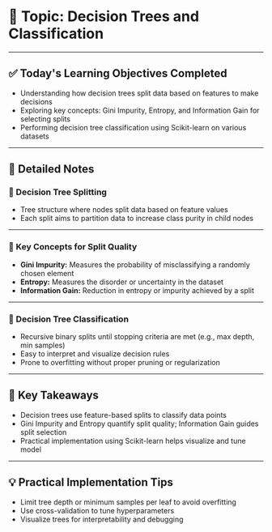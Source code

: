 # 📘 Topic: Decision Trees and Classification

---

## ✅ Today's Learning Objectives Completed

- Understanding how decision trees split data based on features to make decisions  
- Exploring key concepts: Gini Impurity, Entropy, and Information Gain for selecting splits  
- Performing decision tree classification using Scikit-learn on various datasets  

---

## 📝 Detailed Notes

### 🔹 Decision Tree Splitting

- Tree structure where nodes split data based on feature values  
- Each split aims to partition data to increase class purity in child nodes  

---

### 🔹 Key Concepts for Split Quality

- **Gini Impurity:** Measures the probability of misclassifying a randomly chosen element  
- **Entropy:** Measures the disorder or uncertainty in the dataset  
- **Information Gain:** Reduction in entropy or impurity achieved by a split  

---

### 🔹 Decision Tree Classification

- Recursive binary splits until stopping criteria are met (e.g., max depth, min samples)  
- Easy to interpret and visualize decision rules  
- Prone to overfitting without proper pruning or regularization  

---

## 🔑 Key Takeaways

- Decision trees use feature-based splits to classify data points  
- Gini Impurity and Entropy quantify split quality; Information Gain guides split selection  
- Practical implementation using Scikit-learn helps visualize and tune model  

---

## 💡 Practical Implementation Tips

- Limit tree depth or minimum samples per leaf to avoid overfitting  
- Use cross-validation to tune hyperparameters  
- Visualize trees for interpretability and debugging  
